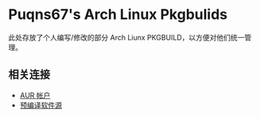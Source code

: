 # Puqns67's Arch Linux Pkgbulids

此处存放了个人编写/修改的部分 Arch Liunx PKGBUILD，以方便对他们统一管理。

## 相关连接

* [AUR 帐户](https://aur.archlinux.org/account/Puqns67)
* [预编译软件源](https://repo.puqns67.icu/)
